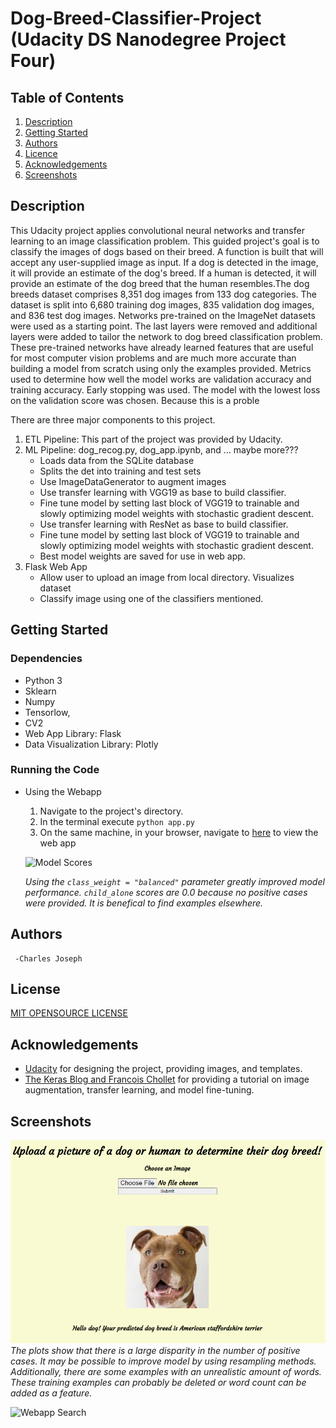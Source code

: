 # Dog-Breed-Classifier-Project (Udacity DS Nanodegree Project Four)

## Table of Contents
1.  [Description](#description)
2.  [Getting Started](#getting-started)
3.  [Authors](#authors)
4.  [Licence](#license)
5.  [Acknowledgements](#acknowledgements)
6.  [Screenshots](#screenshots)

## Description
This Udacity project applies convolutional neural networks and transfer learning to an image classification problem. This guided project's goal is to classify the images of dogs based on their breed. A function is built that will accept any user-supplied image as input. If a dog is detected in the image, it will provide an estimate of the dog's breed. If a human is detected, it will provide an estimate of the dog breed that the human resembles.The dog breeds dataset comprises 8,351 dog images from 133 dog categories. The dataset is split into 6,680 training dog images, 835 validation dog images, and 836 test dog images. Networks pre-trained on the ImageNet datasets were used as a starting point. The last layers were removed and additional layers were added to tailor the network to dog breed classification problem. These pre-trained networks have already learned features that are useful for most computer vision problems and are much more accurate than building a model from scratch using only the examples provided. Metrics used to determine how well the model works are validation accuracy and training accuracy. Early stopping was used. The model with the lowest loss on the validation score was chosen. Because this is a proble






There are three major components to this project.
1. ETL Pipeline: This part of the project was provided by Udacity.
2. ML Pipeline: dog_recog.py, dog_app.ipynb, and ... maybe more???
    - Loads data from the SQLite database
    - Splits the det into training and test sets
    - Use ImageDataGenerator to augment images
    - Use transfer learning with VGG19 as base to build classifier.
    - Fine tune model by setting last block of VGG19 to trainable and slowly optimizing model weights with stochastic gradient descent.
    - Use transfer learning with ResNet as base to build classifier.
    - Fine tune model by setting last block of VGG19 to trainable and slowly optimizing model weights with stochastic gradient descent.  
    - Best model weights are saved for use in web app.
3. Flask Web App
    - Allow user to upload an image from local directory. Visualizes dataset 
    - Classify image using one of the classifiers mentioned.


## Getting Started
### Dependencies

- Python 3
- Sklearn
- Numpy
- Tensorlow,
- CV2
- Web App Library: Flask
- Data Visualization Library: Plotly

### Running the Code
- Using the Webapp
    1. Navigate to the project's directory. 
    2. In the terminal execute `python app.py`
    3. On the same machine, in your browser, navigate to [here](http://127.0.0.1:5000/home) to view the web app
    
    ![Model Scores](ModelScores.PNG "Model F1, Precision, and Recall by category")

    *Using the `class_weight = "balanced"` parameter greatly improved model performance. `child_alone` scores are 0.0 because no positive cases were provided. It is  benefical to find examples elsewhere.*
        
## Authors
     -Charles Joseph
## License
[MIT OPENSOURCE LICENSE](LICENSE.TXT)
## Acknowledgements
- [Udacity](https://www.udacity.com/) for designing the project, providing images, and templates. 
- [The Keras Blog and Francois Chollet](https://blog.keras.io/building-powerful-image-classification-models-using-very-little-data.html) for providing a tutorial on image augmentation, transfer learning, and model fine-tuning.

## Screenshots
![Webapp Plots](Example1_dogapp.png "Webapp Plots")
*The plots show that there is a large disparity in the number of positive cases. It may be possible to improve model by using resampling methods. Additionally, there are some examples with an unrealistic amount of words. These training examples can probably be deleted or word count can be added as a feature.*

![Webapp Search](RunSearchSmoke.PNG "Webapp Search")
